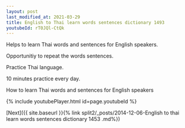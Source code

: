 ```yaml
---
layout: post
last_modified_at: 2021-03-29
title: English to Thai learn words sentences dictionary 1493 
youtubeId: rT0JQl-CtQk
---
```

 
 
Helps to learn Thai words and sentences for English speakers.

Opportunitiy to repeat the words sentences. 

Practice Thai language. 
 
10 minutes practice every day. 
 
How to learn Thai words and sentences for English speakers 
 
{% include youtubePlayer.html id=page.youtubeId %}
 
 
[Next]({{ site.baseurl }}{% link  split2/_posts/2014-12-06-English to thai learn words sentences dictionary 1453 .md%})
 
